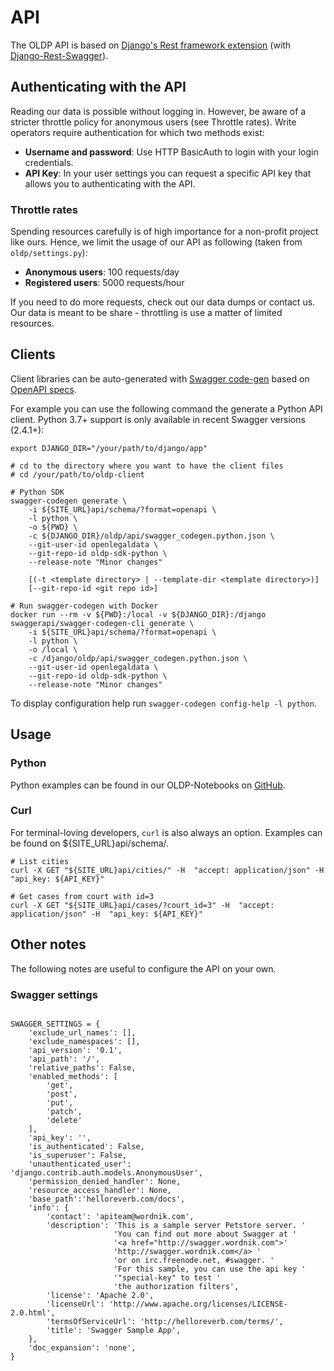 # API

The OLDP API is based on [Django's Rest framework extension](http://www.django-rest-framework.org/)
(with [Django-Rest-Swagger](https://django-rest-swagger.readthedocs.io/en/latest/)).

## Authenticating with the API

Reading our data is possible without logging in. However, be aware of a stricter throttle policy for anonymous users (see Throttle rates).
Write operators require authentication for which two methods exist:

- **Username and password**: Use HTTP BasicAuth to login with your login credentials.
- **API Key**: In your user settings you can request a specific API key that allows you to authenticating with the API.


### Throttle rates

Spending resources carefully is of high importance for a non-profit project like ours.
Hence, we limit the usage of our API as following (taken from `oldp/settings.py`):

- **Anonymous users**: 100 requests/day
- **Registered users**: 5000 requests/hour

If you need to do more requests, check out our data dumps or contact us.
Our data is meant to be share - throttling is use a matter of limited resources.

## Clients

Client libraries can be auto-generated with [Swagger code-gen](https://github.com/swagger-api/swagger-codegen)
based on [OpenAPI specs](https://en.wikipedia.org/wiki/OpenAPI_Specification).

For example you can use the following command the generate a Python API client.
Python 3.7+ support is only available in recent Swagger versions (2.4.1+):

```
export DJANGO_DIR="/your/path/to/django/app"

# cd to the directory where you want to have the client files
# cd /your/path/to/oldp-client

# Python SDK
swagger-codegen generate \
    -i ${SITE_URL}api/schema/?format=openapi \
    -l python \
    -o ${PWD} \
    -c ${DJANGO_DIR}/oldp/api/swagger_codegen.python.json \
    --git-user-id openlegaldata \
    --git-repo-id oldp-sdk-python \
    --release-note "Minor changes"

    [(-t <template directory> | --template-dir <template directory>)]
    [--git-repo-id <git repo id>]

# Run swagger-codegen with Docker
docker run --rm -v ${PWD}:/local -v ${DJANGO_DIR}:/django swaggerapi/swagger-codegen-cli generate \
    -i ${SITE_URL}api/schema/?format=openapi \
    -l python \
    -o /local \
    -c /django/oldp/api/swagger_codegen.python.json \
    --git-user-id openlegaldata \
    --git-repo-id oldp-sdk-python \
    --release-note "Minor changes"
```

To display configuration help run `swagger-codegen config-help -l python`.

## Usage

### Python

Python examples can be found in our OLDP-Notebooks on [GitHub](https://github.com/openlegaldata/oldp-notebooks).

### Curl

For terminal-loving developers, `curl` is also always an option.
Examples can be found on ${SITE_URL}api/schema/.

```
# List cities
curl -X GET "${SITE_URL}api/cities/" -H  "accept: application/json" -H  "api_key: ${API_KEY}"

# Get cases from court with id=3
curl -X GET "${SITE_URL}api/cases/?court_id=3" -H  "accept: application/json" -H  "api_key: ${API_KEY}"

```

## Other notes

The following notes are useful to configure the API on your own.

### Swagger settings

```

SWAGGER_SETTINGS = {
    'exclude_url_names': [],
    'exclude_namespaces': [],
    'api_version': '0.1',
    'api_path': '/',
    'relative_paths': False,
    'enabled_methods': [
        'get',
        'post',
        'put',
        'patch',
        'delete'
    ],
    'api_key': '',
    'is_authenticated': False,
    'is_superuser': False,
    'unauthenticated_user': 'django.contrib.auth.models.AnonymousUser',
    'permission_denied_handler': None,
    'resource_access_handler': None,
    'base_path':'helloreverb.com/docs',
    'info': {
        'contact': 'apiteam@wordnik.com',
        'description': 'This is a sample server Petstore server. '
                       'You can find out more about Swagger at '
                       '<a href="http://swagger.wordnik.com">'
                       'http://swagger.wordnik.com</a> '
                       'or on irc.freenode.net, #swagger. '
                       'For this sample, you can use the api key '
                       '"special-key" to test '
                       'the authorization filters',
        'license': 'Apache 2.0',
        'licenseUrl': 'http://www.apache.org/licenses/LICENSE-2.0.html',
        'termsOfServiceUrl': 'http://helloreverb.com/terms/',
        'title': 'Swagger Sample App',
    },
    'doc_expansion': 'none',
}

```
